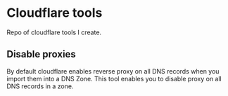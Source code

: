 # Cloudflare tools
Repo of cloudflare tools I create.

## Disable proxies
By default cloudflare enables reverse proxy on all DNS records when you import them into a DNS Zone. This tool enables you to disable proxy on all DNS records in a zone.
